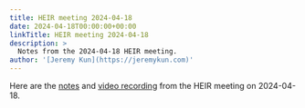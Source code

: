 ```yaml
---
title: HEIR meeting 2024-04-18
date: 2024-04-18T00:00:00+00:00
linkTitle: HEIR meeting 2024-04-18
description: >
  Notes from the 2024-04-18 HEIR meeting.
author: '[Jeremy Kun](https://jeremykun.com)'
---
```


Here are the
[notes](https://docs.google.com/document/d/1BJjfYI2yjR3YEg_ugjDuS-trAkYMlKbU7jpH_M1GF3Q/edit?usp=sharing)
and
[video recording](https://drive.google.com/file/d/1WSsUp9CmjDmEVtGMYk2QXIpZCEetf_Ot/view?usp=sharing)
from the HEIR meeting on 2024-04-18.
